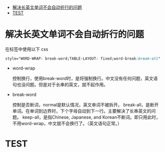 <!-- TOC -->

- [解决长英文单词不会自动折行的问题](#解决长英文单词不会自动折行的问题)
- [TEST](#test)

<!-- /TOC -->
# 解决长英文单词不会自动折行的问题<div id="zhehang"></div>

在标签中使用以下 css

```css
style="WORD-WRAP: break-word;TABLE-LAYOUT: fixed;word-break:break-all"
```

- word-wrap 

  控制换行，使用break-word时，是将强制换行。中文没有任何问题，英文语句也没问题。但是对于长串的英文，就不起作用。

- break-word

  控制是否断词，normal是默认情况，英文单词不被拆开。 break-all，是断开单词。在单词到边界时，下个字母自动到下一行。主要解决了长串英文的问题。 keep-all，是指Chinese, Japanese, and Korean不断词。即只用此时，不用word-wrap，中文就不会换行了。（英文语句正常。）



















# TEST